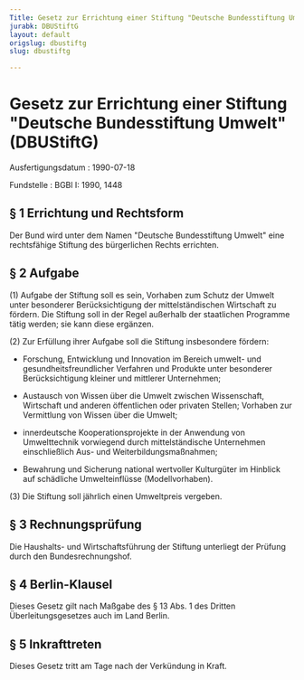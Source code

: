 ```yaml
---
Title: Gesetz zur Errichtung einer Stiftung "Deutsche Bundesstiftung Umwelt"
jurabk: DBUStiftG
layout: default
origslug: dbustiftg
slug: dbustiftg

---
```


# Gesetz zur Errichtung einer Stiftung "Deutsche Bundesstiftung Umwelt" (DBUStiftG)

Ausfertigungsdatum
:   1990-07-18

Fundstelle
:   BGBl I: 1990, 1448



## § 1 Errichtung und Rechtsform

Der Bund wird unter dem Namen "Deutsche Bundesstiftung Umwelt" eine
rechtsfähige Stiftung des bürgerlichen Rechts errichten.


## § 2 Aufgabe

(1) Aufgabe der Stiftung soll es sein, Vorhaben zum Schutz der Umwelt
unter besonderer Berücksichtigung der mittelständischen Wirtschaft zu
fördern. Die Stiftung soll in der Regel außerhalb der staatlichen
Programme tätig werden; sie kann diese ergänzen.

(2) Zur Erfüllung ihrer Aufgabe soll die Stiftung insbesondere
fördern:

-   Forschung, Entwicklung und Innovation im Bereich umwelt- und
    gesundheitsfreundlicher Verfahren und Produkte unter besonderer
    Berücksichtigung kleiner und mittlerer Unternehmen;


-   Austausch von Wissen über die Umwelt zwischen Wissenschaft, Wirtschaft
    und anderen öffentlichen oder privaten Stellen; Vorhaben zur
    Vermittlung von Wissen über die Umwelt;


-   innerdeutsche Kooperationsprojekte in der Anwendung von Umwelttechnik
    vorwiegend durch mittelständische Unternehmen einschließlich Aus- und
    Weiterbildungsmaßnahmen;


-   Bewahrung und Sicherung national wertvoller Kulturgüter im Hinblick
    auf schädliche Umwelteinflüsse (Modellvorhaben).




(3) Die Stiftung soll jährlich einen Umweltpreis vergeben.


## § 3 Rechnungsprüfung

Die Haushalts- und Wirtschaftsführung der Stiftung unterliegt der
Prüfung durch den Bundesrechnungshof.


## § 4 Berlin-Klausel

Dieses Gesetz gilt nach Maßgabe des § 13 Abs. 1 des Dritten
Überleitungsgesetzes auch im Land Berlin.


## § 5 Inkrafttreten

Dieses Gesetz tritt am Tage nach der Verkündung in Kraft.


